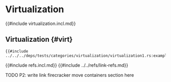 # Virtualization

{{#include virtualization.incl.md}}

## Virtualization {#virt}

```rust,editable
{{#include ../../../deps/tests/categories/virtualization/virtualization1.rs:example}}
```

{{#include refs.incl.md}}
{{#include ../../refs/link-refs.md}}

<div class="hidden">
TODO P2: write
link firecracker
move containers section here
</div>
